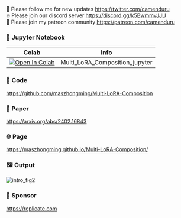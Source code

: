 🐣 Please follow me for new updates https://twitter.com/camenduru <br />
🔥 Please join our discord server https://discord.gg/k5BwmmvJJU <br />
🥳 Please join my patreon community https://patreon.com/camenduru <br />

### 🍊 Jupyter Notebook

| Colab | Info
| --- | --- |
[![Open In Colab](https://colab.research.google.com/assets/colab-badge.svg)](https://colab.research.google.com/github/camenduru/Multi-LoRA-Composition-jupyter/blob/main/Multi_LoRA_Composition_jupyter.ipynb) | Multi_LoRA_Composition_jupyter

### 🧬 Code
https://github.com/maszhongming/Multi-LoRA-Composition

### 📄 Paper
https://arxiv.org/abs/2402.16843

### 🌐 Page
https://maszhongming.github.io/Multi-LoRA-Composition/

### 🖼 Output
![intro_fig2](https://github.com/camenduru/Multi-LoRA-Composition-jupyter/assets/54370274/7e7c0200-cdc3-43a7-a611-8384a577b606)

### 🏢 Sponsor
https://replicate.com
